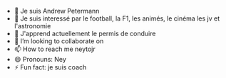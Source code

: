- 👋 Je suis Andrew Petermann
- 👀 Je suis interessé par le football, la F1, les animés, le cinéma les jv et l'astronomie
- 🌱 J'apprend actuellement le permis de conduire
- 💞️ I’m looking to collaborate on 
- 📫 How to reach me neytojr 
- 😄 Pronouns: Ney
- ⚡ Fun fact: je suis coach

<!---
andrew-petermann-nws/andrew-petermann-nws is a ✨ special ✨ repository because its `README.md` (this file) appears on your GitHub profile.
You can click the Preview link to take a look at your changes.
--->
